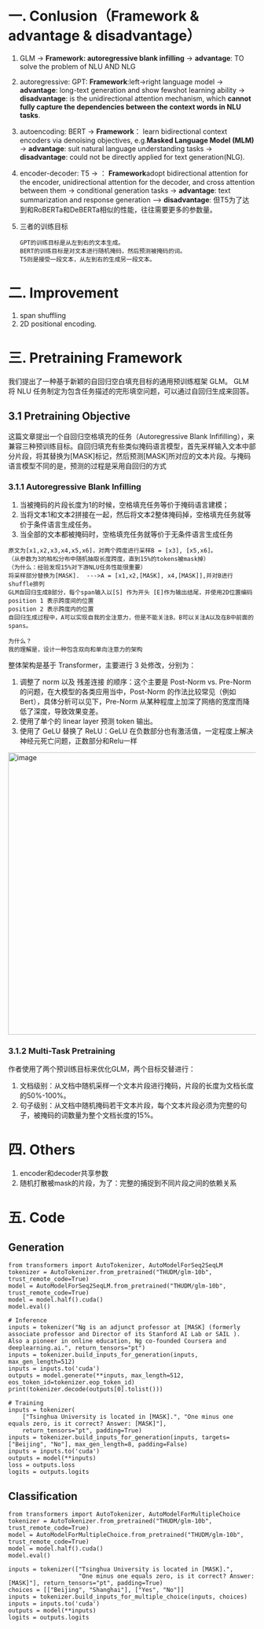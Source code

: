 # 一. Conlusion（Framework & advantage & disadvantage）
1. GLM -> **Framework: autoregressive blank infilling** -> **advantage**: TO solve the problem of NLU AND NLG 
2. autoregressive: GPT: **Framework**:left->right language model -> **advantage**: long-text generation and show fewshot learning ability -> **disadvantage**: is the unidirectional attention mechanism, which **cannot fully capture the dependencies between the context words in NLU tasks**.
3. autoencoding: BERT -> **Framework**： learn bidirectional context encoders via denoising objectives, e.g.**Masked Language Model (MLM)** -> **advantage**: suit natural language understanding tasks -> **disadvantage**: could not be directly applied for text generation(NLG).
4. encoder-decoder: T5 -> ： **Framework**adopt bidirectional attention for the encoder, unidirectional attention for the decoder, and cross attention between them -> conditional generation tasks -> **advantage**: text summarization and response generation —> **disadvantage**: 但T5为了达到和RoBERTa和DeBERTa相似的性能，往往需要更多的参数量。
5. 三者的训练目标

   ```
   GPT的训练目标是从左到右的文本生成。
   BERT的训练目标是对文本进行随机掩码，然后预测被掩码的词。
   T5则是接受一段文本，从左到右的生成另一段文本。  
   ```
  
# 二. Improvement 
1. span shuffling
2. 2D positional encoding.
# 三. Pretraining Framework
我们提出了一种基于新颖的自回归空白填充目标的通用预训练框架 GLM。 GLM 将 NLU 任务制定为包含任务描述的完形填空问题，可以通过自回归生成来回答。
## 3.1 Pretraining Objective
这篇文章提出一个自回归空格填充的任务（Autoregressive Blank Infifilling），来兼容三种预训练目标。自回归填充有些类似掩码语言模型，首先采样输入文本中部分片段，将其替换为[MASK]标记，然后预测[MASK]所对应的文本片段。与掩码语言模型不同的是，预测的过程是采用自回归的方式  
### 3.1.1 Autoregressive Blank Infilling  
1. 当被掩码的片段长度为1的时候，空格填充任务等价于掩码语言建模；  
2. 当将文本1和文本2拼接在一起，然后将文本2整体掩码掉，空格填充任务就等价于条件语言生成任务。  
3. 当全部的文本都被掩码时，空格填充任务就等价于无条件语言生成任务
```
原文为[x1,x2,x3,x4,x5,x6]，对两个跨度进行采样B = [x3], [x5,x6]。
（从参数为3的柏松分布中随机抽取长度跨度，直到15%的tokens被mask掉）
（为什么：经验发现15%对下游NLU任务性能很重要）
将采样部分替换为[MASK].  --->A = [x1,x2,[MASK], x4,[MASK]],并对B进行shuffle排列
GLM自回归生成B部分，每个span输入以[S] 作为开头 [E]作为输出结尾，并使用2D位置编码
position 1 表示跨度间的位置
position 2 表示跨度内的位置
自回归生成过程中，A可以实现自我的全注意力，但是不能关注B，B可以关注A以及在B中前面的spans。
```
```
为什么？
我的理解是，设计一种包含双向和单向注意力的架构
```
整体架构是基于 Transformer，主要进行 3 处修改，分别为：  
1. 调整了 norm 以及 残差连接 的顺序：这个主要是 Post-Norm vs. Pre-Norm 的问题，在大模型的各类应用当中，Post-Norm 的作法比较常见（例如 Bert），具体分析可以见下，Pre-Norm 从某种程度上加深了网络的宽度而降低了深度，导致效果变差。
2. 使用了单个的 linear layer 预测 token 输出。
3. 使用了 GeLU 替换了 ReLU：GeLU 在负数部分也有激活值，一定程度上解决神经元死亡问题，正数部分和Relu一样
   
<img width="574" alt="image" src="https://github.com/Hlufies/Algorithm_Learning/assets/130231524/fb8a8cdd-c712-4aa5-8bbc-40ecbba2a62a">

### 3.1.2 Multi-Task Pretraining
作者使用了两个预训练目标来优化GLM，两个目标交替进行：  

1. 文档级别：从文档中随机采样一个文本片段进行掩码，片段的长度为文档长度的50%-100%。
2. 句子级别：从文档中随机掩码若干文本片段，每个文本片段必须为完整的句子，被掩码的词数量为整个文档长度的15%。

# 四. Others
1. encoder和decoder共享参数
2. 随机打散被mask的片段，为了：完整的捕捉到不同片段之间的依赖关系
# 五. Code
## Generation
```
from transformers import AutoTokenizer, AutoModelForSeq2SeqLM
tokenizer = AutoTokenizer.from_pretrained("THUDM/glm-10b", trust_remote_code=True)
model = AutoModelForSeq2SeqLM.from_pretrained("THUDM/glm-10b", trust_remote_code=True)
model = model.half().cuda()
model.eval()

# Inference
inputs = tokenizer("Ng is an adjunct professor at [MASK] (formerly associate professor and Director of its Stanford AI Lab or SAIL ). Also a pioneer in online education, Ng co-founded Coursera and deeplearning.ai.", return_tensors="pt")
inputs = tokenizer.build_inputs_for_generation(inputs, max_gen_length=512)
inputs = inputs.to('cuda')
outputs = model.generate(**inputs, max_length=512, eos_token_id=tokenizer.eop_token_id)
print(tokenizer.decode(outputs[0].tolist()))

# Training
inputs = tokenizer(
    ["Tsinghua University is located in [MASK].", "One minus one equals zero, is it correct? Answer: [MASK]"],
    return_tensors="pt", padding=True)
inputs = tokenizer.build_inputs_for_generation(inputs, targets=["Beijing", "No"], max_gen_length=8, padding=False)
inputs = inputs.to('cuda')
outputs = model(**inputs)
loss = outputs.loss
logits = outputs.logits
```
## Classification
```
from transformers import AutoTokenizer, AutoModelForMultipleChoice
tokenizer = AutoTokenizer.from_pretrained("THUDM/glm-10b", trust_remote_code=True)
model = AutoModelForMultipleChoice.from_pretrained("THUDM/glm-10b", trust_remote_code=True)
model = model.half().cuda()
model.eval()

inputs = tokenizer(["Tsinghua University is located in [MASK].",
                    "One minus one equals zero, is it correct? Answer: [MASK]"], return_tensors="pt", padding=True)
choices = [["Beijing", "Shanghai"], ["Yes", "No"]]
inputs = tokenizer.build_inputs_for_multiple_choice(inputs, choices)
inputs = inputs.to('cuda')
outputs = model(**inputs)
logits = outputs.logits
```
